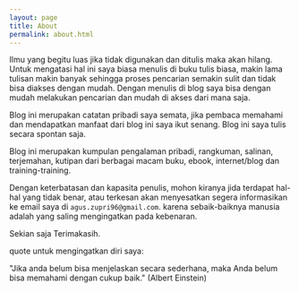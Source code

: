 ```yaml
---
layout: page
title: About
permalink: about.html
---
```


Ilmu yang begitu luas jika tidak digunakan dan ditulis maka akan hilang. Untuk mengatasi hal ini saya biasa menulis di buku tulis biasa, makin lama tulisan makin banyak sehingga proses pencarian semakin sulit dan tidak bisa diakses dengan mudah. Dengan menulis di blog saya bisa dengan mudah melakukan pencarian dan mudah di akses dari mana saja.

Blog ini merupakan catatan pribadi saya semata, jika pembaca memahami dan mendapatkan manfaat dari blog ini saya ikut senang. Blog ini saya tulis secara spontan saja. 

Blog ini merupakan kumpulan pengalaman pribadi, rangkuman, salinan, terjemahan, kutipan dari berbagai macam buku, ebook, internet/blog dan training-training.

Dengan keterbatasan dan kapasita penulis, mohon kiranya jida terdapat hal-hal yang tidak benar, atau terkesan akan menyesatkan segera informasikan ke email saya di `agus.zupri96@gmail.com`. karena sebaik-baiknya manusia adalah yang saling mengingatkan pada kebenaran.

Sekian saja Terimakasih.

quote untuk mengingatkan diri saya:

"Jika anda belum bisa menjelaskan secara sederhana,
maka
Anda belum bisa memahami dengan cukup baik." (Albert Einstein)

